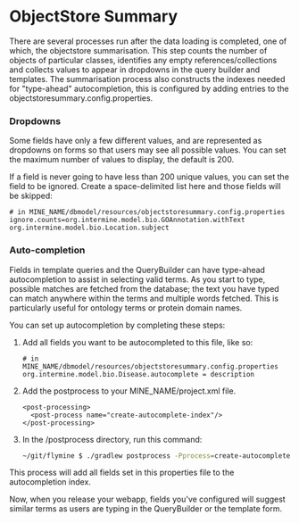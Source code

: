 # ObjectStore Summary

There are several processes run after the data loading is completed, one of which, the objectstore summarisation. This step counts the number of objects of particular classes, identifies any empty references/collections and collects values to appear in dropdowns in the query builder and templates. The summarisation process also constructs the indexes needed for "type-ahead" autocompletion, this is configured by adding entries to the objectstoresummary.config.properties.

### Dropdowns

Some fields have only a few different values, and are represented as dropdowns on forms so that users may see all possible values. You can set the maximum number of values to display, the default is 200.

If a field is never going to have less than 200 unique values, you can set the field to be ignored. Create a space-delimited list here and those fields will be skipped:

```text
# in MINE_NAME/dbmodel/resources/objectstoresummary.config.properties
ignore.counts=org.intermine.model.bio.GOAnnotation.withText org.intermine.model.bio.Location.subject
```

### Auto-completion

Fields in template queries and the QueryBuilder can have type-ahead autocompletion to assist in selecting valid terms. As you start to type, possible matches are fetched from the database; the text you have typed can match anywhere within the terms and multiple words fetched. This is particularly useful for ontology terms or protein domain names.

You can set up autocompletion by completing these steps:

1. Add all fields you want to be autocompleted to this file, like so:

   ```text
   # in MINE_NAME/dbmodel/resources/objectstoresummary.config.properties
   org.intermine.model.bio.Disease.autocomplete = description
   ```

2. Add the postprocess to your MINE\_NAME/project.xml file.

   ```markup
   <post-processing>    
     <post-process name="create-autocomplete-index"/>
   </post-processing>
   ```

3. In the /postprocess directory, run this command:

   ```bash
   ~/git/flymine $ ./gradlew postprocess -Pprocess=create-autocomplete-index --stacktrace
   ```

This process will add all fields set in this properties file to the autocompletion index.

Now, when you release your webapp, fields you've configured will suggest similar terms as users are typing in the QueryBuilder or the template form.

